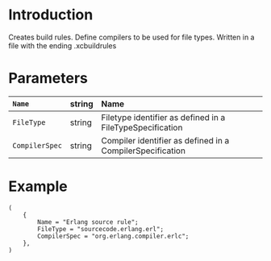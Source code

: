 

# Introduction #

Creates build rules. Define compilers to be used for file types. Written in a file with the ending .xcbuildrules


# Parameters #

| `Name` | string | Name  |
|:-------|:-------|:------|
| `FileType` | string | Filetype identifier as defined in a FileTypeSpecification |
| `CompilerSpec` | string | Compiler identifier as defined in a CompilerSpecification |


# Example #

```
(
	{
		Name = "Erlang source rule";
		FileType = "sourcecode.erlang.erl";
		CompilerSpec = "org.erlang.compiler.erlc";
	},
)
```
